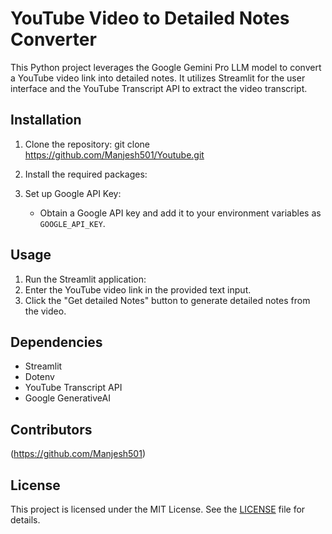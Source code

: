 # YouTube Video to Detailed Notes Converter

This Python project leverages the Google Gemini Pro LLM model to convert a YouTube video link into detailed notes. It utilizes Streamlit for the user interface and the YouTube Transcript API to extract the video transcript.

## Installation

1. Clone the repository: git clone https://github.com/Manjesh501/Youtube.git

2. Install the required packages:

3. Set up Google API Key:
   - Obtain a Google API key and add it to your environment variables as `GOOGLE_API_KEY`.

## Usage

1. Run the Streamlit application:
2. Enter the YouTube video link in the provided text input.
3. Click the "Get detailed Notes" button to generate detailed notes from the video.

## Dependencies

- Streamlit
- Dotenv
- YouTube Transcript API
- Google GenerativeAI


## Contributors

(https://github.com/Manjesh501)

## License

This project is licensed under the MIT License. See the [LICENSE](LICENSE) file for details.




